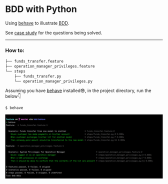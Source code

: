 # BDD with Python

Using [behave](https://behave.readthedocs.io/en/latest/) to illustrate [BDD](https://www.wikiwand.com/en/Behavior-driven_development).

See [case study](case-study/problem.md) for the questions being solved.

* * *

### How to:
```
├── funds_transfer.feature
├── operation_manager_privileges.feature
└── steps
    ├── funds_transfer.py
    └── operation_manager_privileges.py
```

Assuming you have [behave](https://pypi.org/project/behave/) installed:sunglasses:, in the project directory, run the below:point_down: 
```
$ behave 
```

![behave test result](screenshot/result.png)
